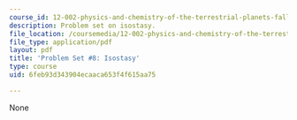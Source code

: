 ```yaml
---
course_id: 12-002-physics-and-chemistry-of-the-terrestrial-planets-fall-2008
description: Problem set on isostasy.
file_location: /coursemedia/12-002-physics-and-chemistry-of-the-terrestrial-planets-fall-2008/6feb93d343904ecaaca653f4f615aa75_MIT12_002f08_ps08.pdf
file_type: application/pdf
layout: pdf
title: 'Problem Set #8: Isostasy'
type: course
uid: 6feb93d343904ecaaca653f4f615aa75

---
```

None
